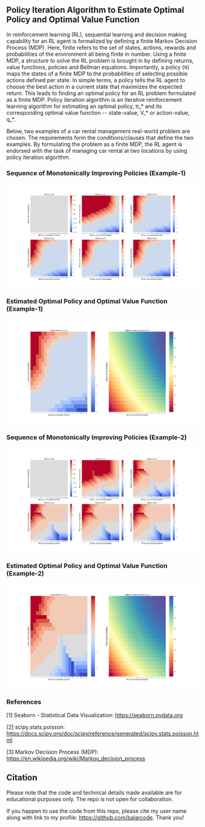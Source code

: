 ## Policy Iteration Algorithm to Estimate Optimal Policy and Optimal Value Function

In reinforcement learning (RL), sequential learning and decision making capability for an RL agent is formalized by defining a finite Markov Decision Process (MDP). Here, finite refers to the set of states, actions, rewards and probabilities of the environment all being finite in number. Using a finite MDP, a structure to solve the RL problem is brought in by defining returns, value functions, policies and Bellman equations. Importantly, a policy (π) maps the states of a finite MDP to the probabilities of selecting possible actions defined per state. In simple terms, a policy tells the RL agent to choose the best action in a current state that maximizes the expected return. This leads to finding an optimal policy for an RL problem formulated as a finite MDP. Policy iteration algorithm is an iterative reinforcement learning algorithm for estimating an optimal policy, π_* and its corresponding optimal value function -- state-value, V_* or action-value, q_*.

Below, two examples of a car rental management real-world problem are chosen. The requirements form the conditions/clauses that define the two examples. By formulating the problem as a finite MDP, the RL agent is endorsed with the task of managing car rental at two locations by using policy iteration algorithm.

### Sequence of Monotonically Improving Policies (Example-1)

![Example 1 Policies](results/example_1_policies.png)

### Estimated Optimal Policy and Optimal Value Function (Example-1)

![Example 1 Optimal Policy and Value Function](results/example_1_optimal_policy_and_optimal_value_function.png)

### Sequence of Monotonically Improving Policies (Example-2)

![Example 1 Policies](results/example_2_policies.png)

### Estimated Optimal Policy and Optimal Value Function (Example-2)

![Example 1 Optimal Policy and Value Function](results/example_2_optimal_policy_and_optimal_value_function.png)

### References

[1] Seaborn - Statistical Data Visualization: https://seaborn.pydata.org

[2] scipy.stats.poisson: https://docs.scipy.org/doc/scipy/reference/generated/scipy.stats.poisson.html

[3] Markov Decision Process (MDP): https://en.wikipedia.org/wiki/Markov_decision_process

## Citation

Please note that the code and technical details made available are for educational purposes only. The repo is not open for collaboration.

If you happen to use the code from this repo, please cite my user name along with link to my profile: https://github.com/balarcode. Thank you!
